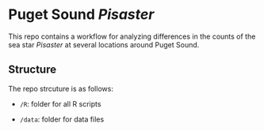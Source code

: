# Puget Sound *Pisaster*

This repo contains a workflow for analyzing differences in the counts of the sea star *Pisaster* at several locations around Puget Sound.

## Structure

The repo strcuture is as follows:

* `/R`: folder for all R scripts

* `/data`: folder for data files
